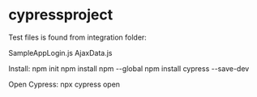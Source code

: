 ﻿# cypressproject

Test files is found from integration folder:

SampleAppLogin.js
AjaxData.js

Install:
npm init
npm install npm --global
npm install cypress --save-dev

Open Cypress:
npx cypress open

